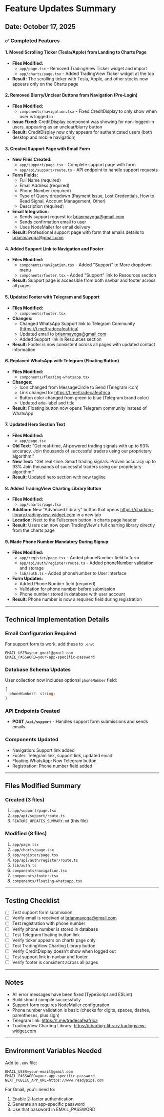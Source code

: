 # Feature Updates Summary

## Date: October 17, 2025

### ✅ Completed Features

#### 1. **Moved Scrolling Ticker (Tesla/Apple) from Landing to Charts Page**
- **Files Modified:**
  - `app/page.tsx` - Removed TradingView Ticker widget and import
  - `app/charts/page.tsx` - Added TradingView Ticker widget at the top
- **Result:** The scrolling ticker with Tesla, Apple, and other stocks now appears only on the Charts page

#### 2. **Removed Blurry/Unclear Buttons from Navigation (Pre-Login)**
- **Files Modified:**
  - `components/navigation.tsx` - Fixed CreditDisplay to only show when user is logged in
- **Issue Fixed:** CreditDisplay component was showing for non-logged-in users, appearing as an unclear/blurry button
- **Result:** CreditDisplay now only appears for authenticated users (both desktop and mobile navigation)

#### 3. **Created Support Page with Email Form**
- **New Files Created:**
  - `app/support/page.tsx` - Complete support page with form
  - `app/api/support/route.ts` - API endpoint to handle support requests
- **Form Fields:**
  - Full Name (required)
  - Email Address (required)
  - Phone Number (required)
  - Type of Query dropdown (Payment Issue, Lost Credentials, How to Read Signal, Account Management, Other)
  - Description (required)
- **Email Integration:**
  - Sends support request to: brianmayoga@gmail.com
  - Sends confirmation email to user
  - Uses NodeMailer for email delivery
- **Result:** Professional support page with form that emails details to brianmayoga@gmail.com

#### 4. **Added Support Link to Navigation and Footer**
- **Files Modified:**
  - `components/navigation.tsx` - Added "Support" to More dropdown menu
  - `components/footer.tsx` - Added "Support" link to Resources section
- **Result:** Support page is accessible from both navbar and footer across all pages

#### 5. **Updated Footer with Telegram and Support**
- **Files Modified:**
  - `components/footer.tsx`
- **Changes:**
  - Changed WhatsApp Support link to Telegram Community (https://t.me/tradecafeafrica)
  - Updated email to brianmayoga@gmail.com
  - Added Support link in Resources section
- **Result:** Footer is now consistent across all pages with updated contact information

#### 6. **Replaced WhatsApp with Telegram (Floating Button)**
- **Files Modified:**
  - `components/floating-whatsapp.tsx`
- **Changes:**
  - Icon changed from MessageCircle to Send (Telegram icon)
  - Link changed to: https://t.me/tradecafeafrica
  - Button color changed from green to blue (Telegram brand color)
  - Updated aria-label and title
- **Result:** Floating button now opens Telegram community instead of WhatsApp

#### 7. **Updated Hero Section Text**
- **Files Modified:**
  - `app/page.tsx`
- **Old Text:** "Get real-time, AI-powered trading signals with up to 93% accuracy. Join thousands of successful traders using our proprietary algorithm."
- **New Text:** "Get real-time. Smart trading signals. Proven accuracy up to 93% Join thousands of successful traders using our proprietary algorithm."
- **Result:** Updated hero section with new tagline

#### 8. **Added TradingView Charting Library Button**
- **Files Modified:**
  - `app/charts/page.tsx`
- **Addition:** New "Advanced Library" button that opens https://charting-library.tradingview-widget.com in a new tab
- **Location:** Next to the Fullscreen button in charts page header
- **Result:** Users can now open TradingView's full charting library directly from the charts page

#### 9. **Made Phone Number Mandatory During Signup**
- **Files Modified:**
  - `app/register/page.tsx` - Added phoneNumber field to form
  - `app/api/auth/register/route.ts` - Added phoneNumber validation and storage
  - `lib/auth.ts` - Added phoneNumber to User interface
- **Form Updates:**
  - Added Phone Number field (required)
  - Validation for phone number before submission
  - Phone number stored in database with user account
- **Result:** Phone number is now a required field during registration

---

## Technical Implementation Details

### Email Configuration Required
For support form to work, add these to `.env`:
```
EMAIL_USER=your-gmail@gmail.com
EMAIL_PASSWORD=your-app-specific-password
```

### Database Schema Updates
User collection now includes optional `phoneNumber` field:
```typescript
{
  phoneNumber?: string;
}
```

### API Endpoints Created
- **POST `/api/support`** - Handles support form submissions and sends emails

### Components Updated
- Navigation: Support link added
- Footer: Telegram link, support link, updated email
- Floating WhatsApp: Now Telegram button
- Registration: Phone number field added

---

## Files Modified Summary

### Created (3 files)
1. `app/support/page.tsx`
2. `app/api/support/route.ts`
3. `FEATURE_UPDATES_SUMMARY.md` (this file)

### Modified (8 files)
1. `app/page.tsx`
2. `app/charts/page.tsx`
3. `app/register/page.tsx`
4. `app/api/auth/register/route.ts`
5. `lib/auth.ts`
6. `components/navigation.tsx`
7. `components/footer.tsx`
8. `components/floating-whatsapp.tsx`

---

## Testing Checklist

- [ ] Test support form submission
- [ ] Verify email is received at brianmayoga@gmail.com
- [ ] Test registration with phone number
- [ ] Verify phone number is stored in database
- [ ] Test Telegram floating button link
- [ ] Verify ticker appears on charts page only
- [ ] Test TradingView Charting Library button
- [ ] Verify CreditDisplay doesn't show when logged out
- [ ] Test support link in navbar and footer
- [ ] Verify footer is consistent across all pages

---

## Notes

- All error messages have been fixed (TypeScript and ESLint)
- Build should compile successfully
- Support form requires NodeMailer configuration
- Phone number validation is basic (checks for digits, spaces, dashes, parentheses, plus sign)
- Telegram link: https://t.me/tradecafeafrica
- TradingView Charting Library: https://charting-library.tradingview-widget.com

---

## Environment Variables Needed

Add to `.env` file:
```env
EMAIL_USER=your-email@gmail.com
EMAIL_PASSWORD=your-app-specific-password
NEXT_PUBLIC_APP_URL=https://www.readypips.com
```

For Gmail, you'll need to:
1. Enable 2-factor authentication
2. Generate an app-specific password
3. Use that password in EMAIL_PASSWORD

